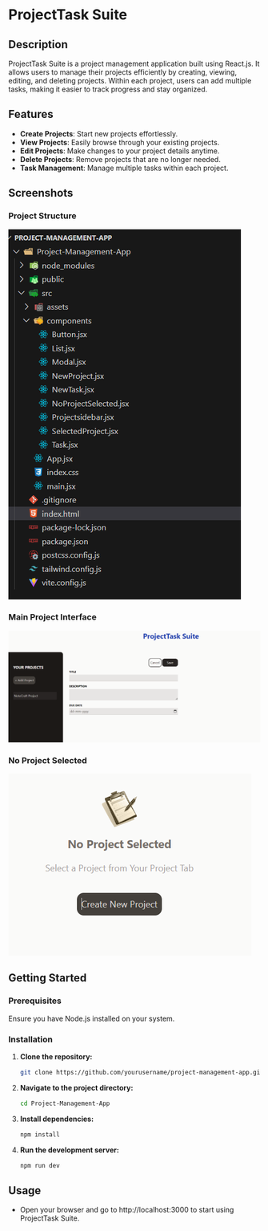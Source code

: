# **ProjectTask Suite**

## **Description**
ProjectTask Suite is a project management application built using React.js. It allows users to manage their projects efficiently by creating, viewing, editing, and deleting projects. Within each project, users can add multiple tasks, making it easier to track progress and stay organized.

## **Features**
- **Create Projects**: Start new projects effortlessly.
- **View Projects**: Easily browse through your existing projects.
- **Edit Projects**: Make changes to your project details anytime.
- **Delete Projects**: Remove projects that are no longer needed.
- **Task Management**: Manage multiple tasks within each project.

## **Screenshots**

### **Project Structure**
![Component Tree](./screenshots/componenttree.png)

### **Main Project Interface**
![Main Project](./screenshots/mainproject.png)

### **No Project Selected**
![No Project](./screenshots/NoProject.png)

## **Getting Started**

### **Prerequisites**
Ensure you have Node.js installed on your system.

### **Installation**

1. **Clone the repository:**
   ```bash
   git clone https://github.com/yourusername/project-management-app.git
2. **Navigate to the project directory:**
   ```bash
   cd Project-Management-App
3. **Install dependencies:**
   ```bash
   npm install
4. **Run the development server:**
   ```bash
   npm run dev
## **Usage**
- Open your browser and go to http://localhost:3000 to start using ProjectTask Suite.
